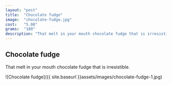 ```yaml
---
layout: "post"
title:  "Chocolate fudge"
image: 	"chocolate-fudge.jpg"
cost: 	"5.00"
grams:	"180"
description: "That melt in your mouth chocolate fudge that is irresistible."
---
```


## Chocolate fudge

That melt in your mouth chocolate fudge that is irresistible.

![Chocolate fudge]({{ site.baseurl }}assets/images/chocolate-fudge-1.jpg)